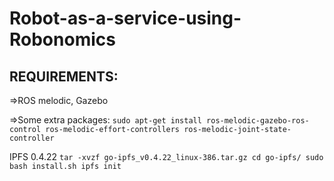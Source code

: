 # Robot-as-a-service-using-Robonomics

## REQUIREMENTS:

=>ROS melodic, Gazebo 

=>Some extra packages:
 `sudo apt-get install ros-melodic-gazebo-ros-control ros-melodic-effort-controllers ros-melodic-joint-state-controller`

IPFS 0.4.22
`tar -xvzf go-ipfs_v0.4.22_linux-386.tar.gz
cd go-ipfs/
sudo bash install.sh
ipfs init`
